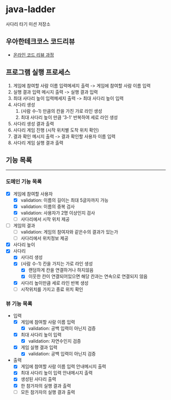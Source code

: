 # java-ladder

사다리 타기 미션 저장소

## 우아한테크코스 코드리뷰

- [온라인 코드 리뷰 과정](https://github.com/woowacourse/woowacourse-docs/blob/master/maincourse/README.md)

## 프로그램 실행 프로세스

1. 게임에 참여할 사람 이름 입력메세지 출력 -> 게임에 참여할 사람 이름 입력
2. 실행 결과 입력 메시지 출력 -> 실행 결과 입력
3. 최대 사다리 높이 입력메세지 출력 -> 최대 사다리 높이 입력
4. 사다리 생성
   1. (사람 수-1) 만큼의 칸을 가진 가로 라인 생성
   2. 최대 사다리 높이 만큼 '3-1' 반복하여 세로 라인 생성
5. 사다리 생성 결과 출력
6. 사다리 게임 진행 (시작 위치별 도착 위치 확인)
7. 결과 확인 메시지 출력 -> 결과 확인할 사용자 이름 입력
8. 사다리 게임 실행 결과 출력

## 기능 목록

---

### 도메인 기능 목록

- [x] 게임에 참여할 사용자
  - [x] validation: 이름의 길이는 최대 5글자까지 가능
  - [x] validation: 이름의 중복 검사
  - [x] validation: 사용자가 2명 이상인지 검사
  - [ ] 사다리에서 시작 위치 제공
- [ ] 게임의 결과
  - [ ] validation: 게임의 참여자와 같은수의 결과가 있는가
  - [ ] 사다리에서 위치정보 제공
- [x] 사다리 높이
- [x] 사다리
  - [x] 사다리 생성
  - [x] (사람 수-1) 칸을 가지는 가로 라인 생성
    - [x] 랜덤하게 칸을 연결하거나 하지않음
    - [x] 이웃한 칸이 연결되어있으면 해당 칸과는 연속으로 연결되지 않음
  - [x] 사다리 높이만큼 세로 라인 반복 생성
  - [ ] 시작위치를 가지고 종료 위치 확인

### 뷰 기능 목록

- 입력
  - [x] 게임에 참여할 사람 이름 입력
    - [x] validation: 공백 입력이 아닌지 검증
  - [x] 최대 사다리 높이 입력
    - [x] validation: 자연수인지 검증
  - [x] 게임 실행 결과 입력
    - [x] validation: 공백 입력이 아닌지 검증

- 출력
  - [x] 게임에 참여할 사람 이름 입력 안내메시지 출력
  - [x] 최대 사다리 높이 입력 안내메시지 출력
  - [x] 생성된 사다리 출력
  - [x] 한 참가자의 실행 결과 출력
  - [ ] 모든 참가자의 실행 결과 출력
